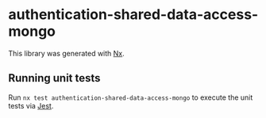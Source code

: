 # authentication-shared-data-access-mongo

This library was generated with [Nx](https://nx.dev).





## Running unit tests

Run `nx test authentication-shared-data-access-mongo` to execute the unit tests via [Jest](https://jestjs.io).


